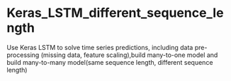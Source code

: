 # Keras_LSTM_different_sequence_length
Use Keras LSTM to solve time series predictions, including data pre-processing (missing data, feature scaling),build many-to-one model and build many-to-many model(same sequence length, different sequence length)

